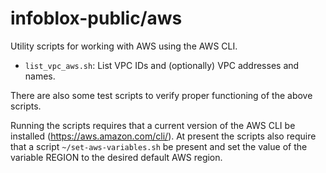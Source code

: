 # infoblox-public/aws

Utility scripts for working with AWS using the AWS CLI.

* `list_vpc_aws.sh`: List VPC IDs and (optionally) VPC addresses and
  names.

There are also some test scripts to verify proper functioning of the
above scripts.

Running the scripts requires that a current version of the AWS CLI be
installed (<https://aws.amazon.com/cli/>). At present the scripts also
require that a script `~/set-aws-variables.sh` be present and set the
value of the variable REGION to the desired default AWS region.
